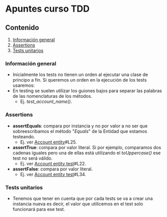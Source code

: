 # Apuntes curso TDD

## Contenido 
1. [Información general](#informacion-general)
2. [Assertions](#assertions)
3. [Tests unitarios](#tests-unitarios)



### Información general
- Inicialmente los tests no tienen un orden al ejecutar una clase de principo a fin. Si queremos un orden en la ejecución de los tests usaremos:
- En testing se suelen utilizar los guiones bajos para separar las palabras de las nomenclaturas de los métodos. 
  * Ej. *test_account_name()*.

### Assertions
- **assertEquals**: compara por instancia y no por valor a no ser que sobreescribamos el método "*Equals*" de la Entidad que estamos testeando. 
   * Ej. ver [Account entity][account-entity]#L25.
- **assertTrue**: compara por valor literal. Si por ejemplo, comparamos dos cadenas iguales pero una de ellas está utilizando el *toUppercase()* ese test no será válido. 
   * Ej. ver [Account entity test][account-entity-test]#L22.
- **assertFalse**: compara por valor literal.
   * Ej. ver [Account entity test][account-entity-test]#L34.


### Tests unitarios 
- Tenemos que tener en cuenta que por cada tests se va a crear una instancia nueva es decir, el valor que utilicemos en el test solo funcionará para ese test.



[account-entity]: ../src/main/java/tddCourse/tdd/Entities/Account.java
[account-entity-test]: https://github.com/irinacadu/TDD-Course/blob/c81aa88ec3b839221f58b29aa03bd766f36b108f/src/test/java/tddCourse/tdd/Entities/AccountTest.java
[account-methods]: ../src/main/java/tddCourse/tdd/AccountMethods/AccountMethods.java
[account-methods-test]: ../src/test/java/tddCourse/tdd/AccountMethods/AccountMethodsTest.java
